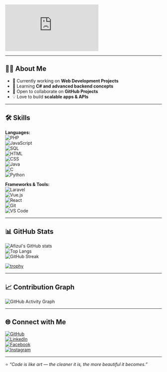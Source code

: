 <!-- Typing Animation -->
[![Typing SVG](https://readme-typing-svg.herokuapp.com?font=Fira+Code&pause=1000&color=00C7F7&width=435&lines=Hi+there+👋,+I'm+Afizul+Islam;Full+Stack+Web+Developer;Laravel+%7C+PHP+%7C+React+%7C+Node.js)](https://git.io/typing-svg)

---

## 👨‍💻 About Me
- 🔭 Currently working on **Web Development Projects**  
- 🌱 Learning **C# and advanced backend concepts**  
- 👯 Open to collaborate on **GitHub Projects**  
- 💡 Love to build **scalable apps & APIs**  

---

## 🛠 Skills  

**Languages:**  
![PHP](https://img.shields.io/badge/PHP-777BB4?style=for-the-badge&logo=php&logoColor=white)  
![JavaScript](https://img.shields.io/badge/JavaScript-F7DF1E?style=for-the-badge&logo=javascript&logoColor=black)  
![SQL](https://img.shields.io/badge/SQL-003B57?style=for-the-badge&logo=mysql&logoColor=white)  
![HTML](https://img.shields.io/badge/HTML5-E34F26?style=for-the-badge&logo=html5&logoColor=white)  
![CSS](https://img.shields.io/badge/CSS3-1572B6?style=for-the-badge&logo=css3&logoColor=white)  
![Java](https://img.shields.io/badge/Java-007396?style=for-the-badge&logo=java&logoColor=white)  
![C](https://img.shields.io/badge/C-00599C?style=for-the-badge&logo=c&logoColor=white)  
![Python](https://img.shields.io/badge/Python-3776AB?style=for-the-badge&logo=python&logoColor=white)  

**Frameworks & Tools:**  
![Laravel](https://img.shields.io/badge/Laravel-FF2D20?style=for-the-badge&logo=laravel&logoColor=white)  
![Vue.js](https://img.shields.io/badge/Vue.js-4FC08D?style=for-the-badge&logo=vue.js&logoColor=white)  
![React](https://img.shields.io/badge/React-61DAFB?style=for-the-badge&logo=react&logoColor=black)  
![Git](https://img.shields.io/badge/Git-F05032?style=for-the-badge&logo=git&logoColor=white)  
![VS Code](https://img.shields.io/badge/VS%20Code-007ACC?style=for-the-badge&logo=visual-studio-code&logoColor=white)  

---

## 📊 GitHub Stats  

![Afizul's GitHub stats](https://github-readme-stats.vercel.app/api?username=Afizul2459&show_icons=true&theme=radical)  
![Top Langs](https://github-readme-stats.vercel.app/api/top-langs/?username=Afizul2459&layout=compact&theme=radical)  
![GitHub Streak](https://github-readme-streak-stats.herokuapp.com/?user=Afizul2459&theme=radical)  

[![trophy](https://github-profile-trophy.vercel.app/?username=Afizul2459&theme=radical&margin-w=10)](https://github.com/ryo-ma/github-profile-trophy)

---

## 📈 Contribution Graph
![GitHub Activity Graph](https://github-readme-activity-graph.vercel.app/graph?username=Afizul2459&theme=react-dark)

---

## 🌐 Connect with Me  

[![GitHub](https://img.shields.io/badge/GitHub-100000?style=for-the-badge&logo=github&logoColor=white)](https://github.com/Afizul2459)  
[![LinkedIn](https://img.shields.io/badge/LinkedIn-0077B5?style=for-the-badge&logo=linkedin&logoColor=white)](https://www.linkedin.com/in/afizul-islam-b3800620b/)  
[![Facebook](https://img.shields.io/badge/Facebook-1877F2?style=for-the-badge&logo=facebook&logoColor=white)](https://www.facebook.com/profile.php?id=100004502145147)  
[![Instagram](https://img.shields.io/badge/Instagram-E4405F?style=for-the-badge&logo=instagram&logoColor=white)](https://www.instagram.com/itsafizul/)  

---

⭐ *“Code is like art — the cleaner it is, the more beautiful it becomes.”*  
